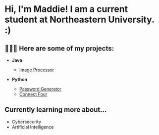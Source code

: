 <h1>Hi, I'm Maddie! I am a current student at Northeastern University. :)

<h2> 👩🏼‍💻 Here are some of my projects:</h2>

- <b>Java</b>
  - [Image Processor](https://github.com/mlebiedzinski/ImageProcessor.git)
  
- <b>Python</b>
  - [Password Generator](https://github.com/mlebiedzinski/Password-Generator.git)
  - [Connect Four](https://github.com/mlebiedzinski/Connect-Four.git)
  

<h2> Currently learning more about...</h2>
  
- Cybersecurity
- Artificial Intelligence


